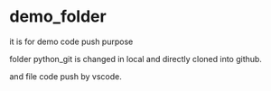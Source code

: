 # demo_folder
it is for demo code push purpose


folder python_git is changed in local and directly cloned into github.

and file code push by vscode.
